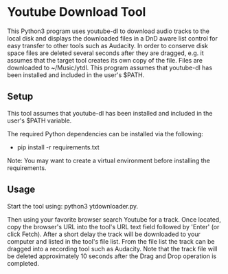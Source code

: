 # Youtube Download Tool

This Python3 program uses youtube-dl to download audio tracks to the local disk and displays
the downloaded files in a DnD aware list control for easy transfer to other tools such
as Audacity. In order to conserve disk space files are deleted several seconds after they
are dragged, e.g. it assumes that the target tool creates its own copy of the file. Files
are downloaded to ~/Music/ytdl. This program assumes that youtube-dl has been installed and
included in the user's $PATH.

## Setup

This tool assumes that youtube-dl has been installed and included in the user's $PATH variable.

The required Python dependencies can be installed via the following:
   - pip install -r requirements.txt

Note: You may want to create a virtual environment before installing the requirements.


## Usage

Start the tool using: python3 ytdownloader.py. 

Then using your favorite browser search Youtube for a track. Once located, copy the browser's URL into the
tool's URL text field followed by 'Enter' (or click Fetch). After a short delay the track will be downloaded
to your computer and listed in the tool's file list. From the file list the track can be 
dragged into a recording tool such as Audacity. Note that the track file will be deleted 
approximately 10 seconds after the Drag and Drop operation is completed.

